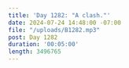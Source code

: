 ```yaml
---
title: 'Day 1282: "A clash."'
date: 2024-07-24 14:48:00 -07:00
file: "/uploads/B1282.mp3"
post: Day 1282
duration: '00:05:00'
length: 3496765
---
```



